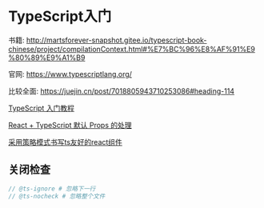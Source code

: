 # TypeScript入门


书籍: <http://martsforever-snapshot.gitee.io/typescript-book-chinese/project/compilationContext.html#%E7%BC%96%E8%AF%91%E9%80%89%E9%A1%B9>

官网: <https://www.typescriptlang.org/>

比较全面: <https://juejin.cn/post/7018805943710253086#heading-114>

[TypeScript 入门教程](https://juejin.cn/post/6844904182843965453#heading-15)

[React + TypeScript 默认 Props 的处理]([https:/@/link](https://www.cnblogs.com/Wayou/p/react_typescript_default_props.html))

[采用策略模式书写ts友好的react组件](https://juejin.cn/post/7044753804427788318)


## 关闭检查

```js
// @ts-ignore # 忽略下一行
// @ts-nocheck # 忽略整个文件
```

